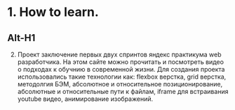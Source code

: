 
# 1. How to learn.
Alt-H1
------ 
2. Проект заключение первых двух спринтов яндекс практикума web разработчика.
 На этом сайте можно прочитать и посмотреть видео о подходах к обучнию в современной жизни.
 Для создания проекта использовались такие технологии как: flexbox верстка, grid верстка, методолгия БЭМ, абсолютное и относительное позиционирование, 
абсолютные и относительные пути к файлам, iframe для встраивания youtube видео, анимирование изображений.
